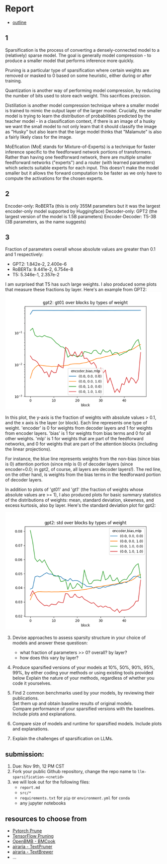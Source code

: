 # Report

- [outline](https://oaklight.github.io/dls2022/assignments/lab%204%20sketch.pdf)

## 1

Sparsification is the process of converting a densely-connected model to a (relatively) sparse model. The goal is generally model compression - to produce a smaller model that performs inference more quickly.

Pruning is a particular type of sparsification where certain weights are removed or masked to 0 based on some heuristic, either during or after training.

Quantization is another way of performing model compression, by reducing the number of bits used to store each weight. This sacrifices precision.

Distillation is another model compression technique where a smaller model is trained to mimic the output layer of the larger model. Crucially, the smaller model is trying to learn the distribution of probabilities predicted by the teacher model - in a classification context, if there is an image of a husky we want the small model to not only learn that it should classify the image as "Husky" but also learn that the large model thinks that "Malamute" is also a fairly likely class for the image.

MoEfication (MoE stands for Mixture-of-Experts) is a technique for faster inference specific to the feedforward network portions of transformers. Rather than having one feedforward network, there are multiple smaller feedforward networks ("experts") and a router (with learned parameters) which selects suitable experts for each input. This doesn't make the model smaller but it allows the forward computation to be faster as we only have to compute the activations for the chosen experts.

## 2

Encoder-only: RoBERTa (this is only 355M parameters but it was the largest encoder-only model supported by Huggingface)
Decoder-only: GPT2 (the largest version of the model is 1.5B parameters)
Encoder-Decoder: T5-3B (3B parameters, as the name suggests)

## 3

Fraction of parameters overall whose absolute values are greater than 0.1 and 1 respectively:
- GPT2: 1.842e-2, 2.400e-6
- RoBERTa: 9.441e-2, 6.754e-8
- T5: 5.346e-1, 2.357e-2

I am surprised that T5 has such large weights. I also produced some plots that measure these fractions by layer. Here's an example from GPT2:
![gpt2_gt01](./plots/by_layer/gpt2_block_gt01.png)

In this plot, the y-axis is the fraction of weights with absolute values > 0.1, and the x axis is the layer (or block). Each line represents one type of weight. 'encoder' is 0 for weights from decoder layers and 1 for weights from encoder layers. 'bias' is 1 for weights from bias terms and 0 for all other weights. 'mlp' is 1 for weights that are part of the feedforward networks, and 0 for weights that are part of the attention blocks (including the linear projections).

For instance, the blue line represents weights from the non-bias (since bias is 0) attention portion (since mlp is 0) of decoder layers (since encoder=0.0; in gpt2, of course, all layers are decoder layers!). The red line, on the other hand, is weights from the bias terms in the feedforward portion of decoder layers.

In addition to plots of 'gt01' and 'gt1' (the fraction of weights whose absolute values are >= 1), I also produced plots for basic summary statistics of the distributions of weights: mean, standard deviation, skewness, and excess kurtosis, also by layer. Here's the standard deviation plot for gpt2:

![gpt2_std](./plots/by_layer/gpt2_block_std.png)

3. Devise approaches to assess sparsity structure in your choice of models and answer these questiosn:
   - what fraction of parameters >> 0? overall? by layer?
   - how does this vary by layer?

4. Produce sparsified versions of your models at 10%, 50%, 90%, 95%, 99%, by either coding your methods or using existing tools provided below
   Explain the nature of your methods, regardless of whether you code it yourselves.

5. Find 2 common benchmarks used by your models, by reviewing their publications. \
   Set them up and obtain baseline results of original models. \
   Compare performance of your sparsified versions with the baselines.
   Include plots and explanations.

6. Compare size of models and runtime for sparsified models. Include plots and explanations.

7. Explain the challenges of sparsification on LLMs.

## submission:
1. Due: Nov 9th, 12 PM CST
2. Fork your public Github repository, change the repo name to `llm-sparsification-<cnetid>`
3. we will look out for the following files:
   - `report.md`
   - `src/*`
   - `requirements.txt` for `pip` or `environment.yml` for `conda`
   - any jupyter notebooks

## resources to choose from
- [Pytorch Prune](https://pytorch.org/tutorials/intermediate/pruning_tutorial.html)
- [TensorFlow Pruning](https://www.tensorflow.org/model_optimization/guide/pruning/comprehensive_guide)
- [OpenBMB - BMCook](https://github.com/OpenBMB/BMCook)
- [airaria - TextPruner](https://github.com/airaria/TextPruner)
- [airaria - TextBrewer](https://github.com/airaria/TextBrewer)
- ...

